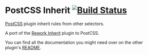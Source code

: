 # PostCSS Inherit [![Build Status][ci-img]][ci]

[PostCSS] plugin inherit rules from other selectors.

[PostCSS]: https://github.com/postcss/postcss
[ci-img]:  https://travis-ci.org/GarthDB/postcss-inherit.svg
[ci]:      https://travis-ci.org/GarthDB/postcss-inherit

A port of the [Rework Inherit](https://github.com/reworkcss/rework-inherit) plugin to PostCSS.

You can find all the documentation you might need over on the other plugin's [README](https://github.com/reworkcss/rework-inherit/blob/master/README.md).
